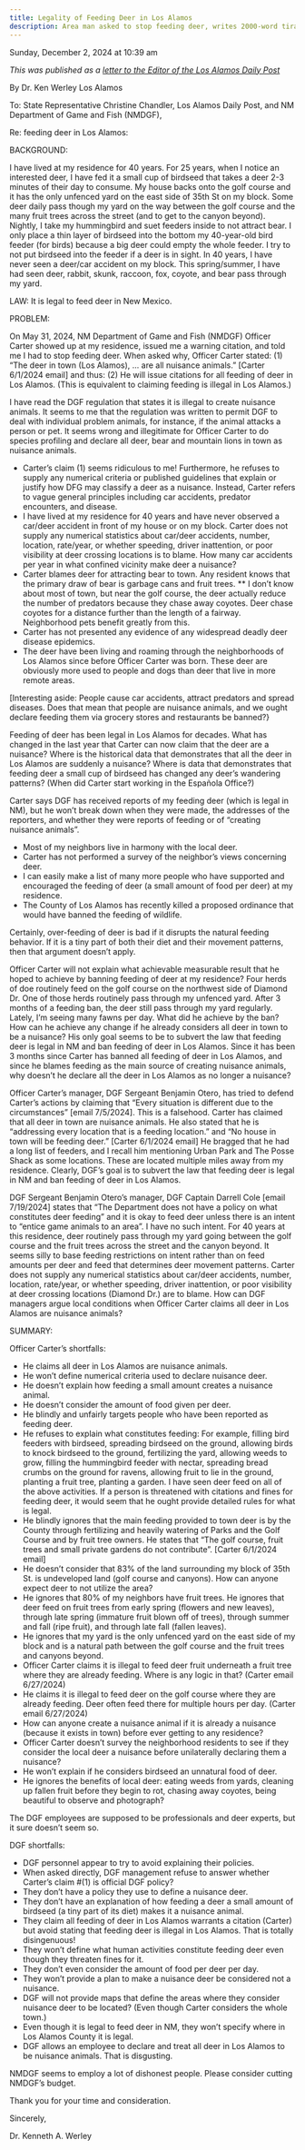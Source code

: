 ```yaml
---
title: Legality of Feeding Deer in Los Alamos
description: Area man asked to stop feeding deer, writes 2000-word tirade to Editor.
---
```


Sunday, December 2, 2024 at 10:39 am

*This was published as a [letter to the Editor of the Los Alamos Daily Post](https://ladailypost.com/werley-legality-of-feeding-deer-in-los-alamos/)*

By Dr. Ken Werley
Los Alamos

To: State Representative Christine Chandler, Los Alamos Daily Post, and NM Department of Game and Fish (NMDGF),

Re: feeding deer in Los Alamos:

BACKGROUND:

I have lived at my residence for 40 years.  For 25 years, when I notice an interested deer, I have fed it a small cup of birdseed that takes a deer 2-3 minutes of their day to consume. My house backs onto the golf course and it has the only unfenced yard on the east side of 35th St on my block. Some deer daily pass though my yard on the way between the golf course and the many fruit trees across the street (and to get to the canyon beyond). Nightly, I take my hummingbird and suet feeders inside to not attract bear.   I only place a thin layer of birdseed into the bottom my 40-year-old bird feeder (for birds) because a big deer could empty the whole feeder. I try to not put birdseed into the feeder if a deer is in sight. In 40 years, I have never seen a deer/car accident on my block. This spring/summer, I have had seen deer, rabbit, skunk, raccoon, fox, coyote, and bear pass through my yard.  

LAW: It is legal to feed deer in New Mexico.

PROBLEM:

On May 31, 2024, NM Department of Game and Fish (NMDGF) Officer Carter showed up at my residence, issued me a warning citation, and told me I had to stop feeding deer. When asked why, Officer Carter stated: (1) “The deer in town (Los Alamos), … are all nuisance animals.” [Carter 6/1/2024 email]  and thus: (2) He will issue citations for all feeding of deer in Los Alamos. (This is equivalent to claiming feeding is illegal in Los Alamos.)

I have read the DGF regulation that states it is illegal to create nuisance animals. It seems to me that the regulation was written to permit DGF to deal with individual problem animals, for instance, if the animal
attacks a person or pet. It seems wrong and illegitimate for Officer Carter to do species profiling and declare all deer, bear and mountain lions in town as nuisance animals.

* Carter’s claim (1) seems ridiculous to me! Furthermore, he refuses to supply any numerical criteria or published guidelines that explain or justify how DFG may classify a deer as a nuisance. Instead, Carter refers to vague general principles including car accidents, predator encounters, and disease.
* I have lived at my residence for 40 years and have never observed a car/deer accident in front of my house or on my block. Carter does not supply any numerical statistics about car/deer accidents, number, location, rate/year, or whether speeding, driver inattention, or poor visibility at deer crossing locations is to blame. How many car accidents per year in what confined vicinity make deer a nuisance?
* Carter blames deer for attracting bear to town. Any resident knows that the primary draw of bear is garbage cans and fruit trees.
** I don’t know about most of town, but near the golf course, the deer actually reduce the number of predators because they chase away coyotes. Deer chase coyotes for a distance further than the length of a fairway. Neighborhood pets benefit greatly from this.
* Carter has not presented any evidence of any widespread deadly deer disease epidemics.
* The deer have been living and roaming through the neighborhoods of Los Alamos since before Officer Carter was born. These deer are obviously more used to people and dogs than deer that live in more remote areas.

[Interesting aside: People cause car accidents, attract predators and spread diseases. Does that mean that people are nuisance animals, and we ought declare feeding them via grocery stores and restaurants
 be banned?}

Feeding of deer has been legal in Los Alamos for decades. What has changed in the last year that Carter can now claim that the deer are a nuisance? Where is the historical data that demonstrates that all the deer in Los Alamos are suddenly a nuisance? Where is data that demonstrates that feeding deer a small cup of birdseed has changed any deer’s  wandering patterns? (When did Carter start working in the Española Office?)

Carter says DGF has received reports of my feeding deer (which is legal in NM), but he won’t break down when they were made, the addresses of the reporters, and whether they were reports of feeding or of  “creating nuisance animals”.

* Most of my neighbors live in harmony with the local deer.
* Carter has not performed a survey of the neighbor’s views concerning deer.
* I can easily make a list of many more people who have supported and encouraged the feeding of deer (a small amount of food per deer) at my residence.
* The County of Los Alamos has recently killed a proposed ordinance that would have banned the feeding of wildlife.

Certainly, over-feeding of deer is bad if it disrupts the natural feeding behavior. If it is a tiny part of both their diet and their movement patterns, then that argument doesn’t apply.

Officer Carter will not explain what achievable measurable result that he hoped to achieve by banning feeding of deer at my residence? Four herds of doe routinely feed on the golf course on the northwest side of Diamond Dr. One of those herds routinely pass through my unfenced yard. After 3 months of a feeding ban, the deer still pass through my yard regularly. Lately, I’m seeing many fawns per day. What did he achieve by the ban? How can he achieve any change if he already considers all deer in town to be a nuisance? His only goal  seems to be to subvert the law that feeding deer is legal in NM and ban feeding of deer in Los Alamos. Since it has been 3 months since Carter has banned all feeding of deer in Los Alamos, and since he blames feeding as the main source of creating nuisance animals, why doesn’t he declare all the deer in  Los Alamos as no longer a nuisance?

Officer Carter’s manager, DGF Sergeant Benjamin Otero, has tried to defend Carter’s actions by claiming that “Every situation is different due to the circumstances” [email 7/5/2024]. This is a falsehood. Carter has claimed that all deer in town are nuisance animals. He also stated that he is “addressing every location that is a feeding location.” and “No house in town will be feeding deer.” [Carter 6/1/2024 email]   He bragged that he had a long list of feeders, and I recall him mentioning Urban Park and The Posse Shack as some locations. These are located multiple miles away from my residence. Clearly, DGF’s goal is to subvert the law that feeding deer is legal in NM and ban feeding of deer in Los Alamos.

DGF Sergeant Benjamin Otero’s manager, DGF Captain Darrell Cole [email 7/19/2024] states that “The Department does not have a policy on what constitutes deer feeding” and it is okay to feed deer unless there is an intent to “entice game animals to an area”. I have no such intent. For 40 years at this residence, deer routinely pass through my yard going between the golf course and the fruit trees across the street and the canyon beyond. It seems silly to base feeding restrictions on intent rather than on feed amounts per deer and feed that determines deer movement patterns. Carter does not supply any numerical statistics about car/deer accidents, number, location, rate/year, or whether speeding, driver inattention, or poor visibility at deer crossing locations (Diamond Dr.) are to blame. How can DGF managers argue local conditions when Officer Carter claims all deer in Los Alamos are nuisance animals?

SUMMARY:

Officer Carter’s shortfalls:
* He claims all deer in Los Alamos are nuisance animals.
* He won’t define numerical criteria used to declare nuisance deer.
* He doesn’t explain how feeding a small amount creates a nuisance animal.
* He doesn’t consider the amount of food given per deer.
* He blindly and unfairly targets people who have been reported as feeding deer.
* He refuses to explain what constitutes feeding: For example, filling bird feeders with birdseed, spreading birdseed on the ground, allowing birds to knock birdseed to the ground, fertilizing the yard, allowing weeds to grow, filling the hummingbird feeder with nectar, spreading bread crumbs on the ground for ravens, allowing fruit to lie in the ground, planting a fruit tree, planting a garden. I have seen deer feed on all of the above activities. If a person is threatened with citations and fines for feeding deer, it would seem that he ought provide detailed rules for what is legal.
* He blindly ignores that the main feeding provided to town deer is by the County through fertilizing and heavily watering of Parks and the Golf Course and by fruit tree owners. He states that “The golf course, 
fruit trees and small private gardens do not contribute”. [Carter 6/1/2024 email]
* He doesn’t consider that 83% of the land surrounding my block of 35th St. is undeveloped land (golf course and canyons). How can anyone expect deer to not utilize the area?
* He ignores that 80% of my neighbors have fruit trees. He ignores that deer feed on fruit trees from early spring (flowers and new leaves), through late spring (immature fruit blown off of trees), through summer and fall (ripe fruit), and through late fall (fallen leaves).
* He ignores that my yard is the only unfenced yard on the east side of my block and is a natural path  between the golf course and the fruit trees and canyons beyond.
* Officer Carter claims it is illegal to feed deer fruit underneath a fruit tree where they are already feeding.  Where is any logic in that? (Carter email 6/27/2024)
* He claims it is illegal to feed deer on the golf course where they are already feeding. Deer often feed there for multiple hours per day. (Carter email 6/27/2024)
* How can anyone create a nuisance animal if it is already a nuisance (because it exists in town) before ever getting to any residence?
* Officer Carter doesn’t survey the neighborhood residents to see if they consider the local deer a nuisance before unilaterally declaring them a nuisance?  
* He won’t explain if he considers birdseed an unnatural food of deer.
* He ignores the benefits of local deer: eating weeds from yards, cleaning up fallen fruit before they begin to rot, chasing away coyotes, being beautiful to observe and photograph?

The DGF employees are supposed to be professionals and deer experts, but it sure doesn’t seem so.

DGF shortfalls: 

* DGF personnel appear to try to avoid explaining their policies.
* When asked directly, DGF management refuse to answer whether Carter’s claim #(1) is official DGF policy?
* They don’t have a policy they use to define a nuisance deer.
* They don’t have an explanation of how feeding a deer a small amount of birdseed (a tiny part of its diet) makes it a nuisance animal.
* They claim all feeding of deer in Los Alamos warrants a citation (Carter) but avoid stating that feeding deer is illegal in Los Alamos. That is totally disingenuous!
* They won’t define what human activities constitute feeding deer even though they threaten fines for it.
* They don’t even consider the amount of food per deer per day.    
* They won’t provide a plan to make a nuisance deer be considered not a nuisance.
* DGF will not provide maps that define the areas where they consider nuisance deer to be located?  (Even though Carter considers the whole town.)
* Even though it is legal to feed deer in NM, they won’t specify where in Los Alamos County it is legal.
* DGF allows an employee to declare and treat all deer in Los Alamos to be nuisance animals. That is disgusting.

NMDGF seems to employ a lot of dishonest people. Please consider cutting NMDGF’s budget.

Thank you for your time and consideration.

Sincerely,

Dr. Kenneth A. Werley
